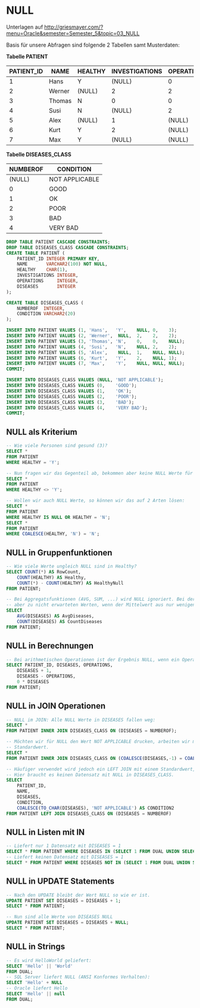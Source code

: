 # NULL

Unterlagen auf http://griesmayer.com/?menu=Oracle&semester=Semester_5&topic=03_NULL

Basis für unsere Abfragen sind folgende 2 Tabellen samt Musterdaten:

**Tabelle PATIENT**

| PATIENT_ID | NAME   | HEALTHY | INVESTIGATIONS | OPERATIONS | DISEASES |
| ---------- | ------ | ------- | -------------- | ---------- | -------- |
| 1          | Hans   | Y       | (NULL)         | 0          | 3        |
| 2          | Werner | (NULL)  | 2              | 2          | 2        |
| 3          | Thomas | N       | 0              | 0          | (NULL)   |
| 4          | Susi   | N       | (NULL)         | 2          | 2        |
| 5          | Alex   | (NULL)  | 1              | (NULL)     | (NULL)   |
| 6          | Kurt   | Y       | 2              | (NULL)     | 1        |
| 7          | Max    | Y       | (NULL)         | (NULL)     | (NULL)   |

**Tabelle DISEASES_CLASS**

| NUMBEROF | CONDITION      |
| -------- | -------------- |
| (NULL)   | NOT APPLICABLE |
| 0        | GOOD           |
| 1        | OK             |
| 2        | POOR           |
| 3        | BAD            |
| 4        | VERY BAD       |

```sql
DROP TABLE PATIENT CASCADE CONSTRAINTS;
DROP TABLE DISEASES_CLASS CASCADE CONSTRAINTS;
CREATE TABLE PATIENT (
    PATIENT_ID INTEGER PRIMARY KEY,
    NAME       VARCHAR2(100) NOT NULL,
    HEALTHY    CHAR(1),
    INVESTIGATIONS INTEGER,
    OPERATIONS     INTEGER,
    DISEASES       INTEGER
);

CREATE TABLE DISEASES_CLASS (
    NUMBEROF  INTEGER,
    CONDITION VARCHAR2(20)
);

INSERT INTO PATIENT VALUES (1, 'Hans',   'Y',    NULL, 0,    3);
INSERT INTO PATIENT VALUES (2, 'Werner',  NULL,  2,    2,    2);
INSERT INTO PATIENT VALUES (3, 'Thomas', 'N',    0,    0,    NULL);
INSERT INTO PATIENT VALUES (4, 'Susi',   'N',    NULL, 2,    2);
INSERT INTO PATIENT VALUES (5, 'Alex',    NULL,  1,    NULL, NULL);
INSERT INTO PATIENT VALUES (6, 'Kurt',   'Y',    2,    NULL, 1);
INSERT INTO PATIENT VALUES (7, 'Max',    'Y',    NULL, NULL, NULL);
COMMIT;

INSERT INTO DISEASES_CLASS VALUES (NULL, 'NOT APPLICABLE');
INSERT INTO DISEASES_CLASS VALUES (0,    'GOOD');
INSERT INTO DISEASES_CLASS VALUES (1,    'OK');
INSERT INTO DISEASES_CLASS VALUES (2,    'POOR');
INSERT INTO DISEASES_CLASS VALUES (3,    'BAD');
INSERT INTO DISEASES_CLASS VALUES (4,    'VERY BAD');
COMMIT;
```

## NULL als Kriterium

```sql
-- Wie viele Personen sind gesund (3)?
SELECT *
FROM PATIENT
WHERE HEALTHY = 'Y';

-- Nun fragen wir das Gegenteil ab, bekommen aber keine NULL Werte für HEALTHY.
SELECT *
FROM PATIENT
WHERE HEALTHY <> 'Y';

-- Wollen wir auch NULL Werte, so können wir das auf 2 Arten lösen:
SELECT *
FROM PATIENT
WHERE HEALTHY IS NULL OR HEALTHY = 'N';
SELECT *
FROM PATIENT
WHERE COALESCE(HEALTHY, 'N') = 'N';
```

## NULL in Gruppenfunktionen

```sql
-- Wie viele Werte ungleich NULL sind in Healthy?
SELECT COUNT(*) AS RowCount,
    COUNT(HEALTHY) AS Healthy,
    COUNT(*) - COUNT(HEALTHY) AS HealthyNull
FROM PATIENT;

-- Bei Aggregatsfunktionen (AVG, SUM, ...) wird NULL ignoriert. Bei der Mittelwertbildung führt dies
-- aber zu nicht erwarteten Werten, wenn der Mittelwert aus nur wenigen Datensätzen berechnet wurde.
SELECT
    AVG(DISEASES) AS AvgDiseases,
    COUNT(DISEASES) AS CountDiseases
FROM PATIENT;
```

## NULL in Berechnungen

```sql
-- Bei arithmetischen Operationen ist der Ergebnis NULL, wenn ein Operand NULL ist.
SELECT PATIENT_ID, DISEASES, OPERATIONS,
    DISEASES + 1,
    DISEASES - OPERATIONS,
    0 * DISEASES
FROM PATIENT;
```

## NULL in JOIN Operationen

```sql
-- NULL im JOIN: Alle NULL Werte in DISEASES fallen weg:
SELECT *
FROM PATIENT INNER JOIN DISEASES_CLASS ON (DISEASES = NUMBEROF);

-- Möchten wir für NULL den Wert NOT APPLICABLE drucken, arbeiten wir mit COALESCE und einem nicht verwendeten
-- Standardwert.
SELECT *
FROM PATIENT INNER JOIN DISEASES_CLASS ON (COALESCE(DISEASES,-1) = COALESCE(NUMBEROF,-1))

-- Häufiger verwendet wird jedoch ein LEFT JOIN mit einem Standardwert, wenn der Fremdschlüssel NULL ist.
-- Hier braucht es keinen Datensatz mit NULL in DISEASES_CLASS.
SELECT
    PATIENT_ID,
    NAME,
    DISEASES,
    CONDITION,
    COALESCE(TO_CHAR(DISEASES), 'NOT APPLICABLE') AS CONDITION2
FROM PATIENT LEFT JOIN DISEASES_CLASS ON (DISEASES = NUMBEROF)
```

## NULL in Listen mit IN

```sql
-- Liefert nur 1 Datensatz mit DISEASES = 1
SELECT * FROM PATIENT WHERE DISEASES IN (SELECT 1 FROM DUAL UNION SELECT NULL FROM DUAL);
-- Liefert keinen Datensatz mit DISEASES = 1
SELECT * FROM PATIENT WHERE DISEASES NOT IN (SELECT 1 FROM DUAL UNION SELECT NULL FROM DUAL);
```

## NULL in UPDATE Statements

```sql
-- Nach den UPDATE bleibt der Wert NULL so wie er ist.
UPDATE PATIENT SET DISEASES = DISEASES + 1;
SELECT * FROM PATIENT;

-- Nun sind alle Werte von DISEASES NULL
UPDATE PATIENT SET DISEASES = DISEASES + NULL;
SELECT * FROM PATIENT;
```

## NULL in Strings

```sql
-- Es wird HelloWorld geliefert:
SELECT 'Hello' || 'World'
FROM DUAL;
-- SQL Server liefert NULL (ANSI Konformes Verhalten):
SELECT 'Hello' + NULL
-- Oracle liefert Hello
SELECT 'Hello' || null
FROM DUAL;
```
